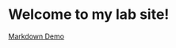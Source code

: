 # Welcome to my lab site!


[Markdown Demo](https://jackmuir1.github.io/cse15l-lab-reports/Markdown-Demo.html)
